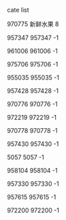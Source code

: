 cate list

970775 新鲜水果 8

957347 957347 -1

961006 961006 -1

975706 975706 -1

955035 955035 -1

957428 957428 -1

970776 970776 -1

972219 972219 -1

970778 970778 -1

957430 957430 -1

5057 5057 -1

958104 958104 -1

957330 957330 -1

957615 957615 -1

972200 972200 -1

